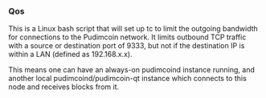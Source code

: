### Qos ###

This is a Linux bash script that will set up tc to limit the outgoing bandwidth for connections to the Pudimcoin network. It limits outbound TCP traffic with a source or destination port of 9333, but not if the destination IP is within a LAN (defined as 192.168.x.x).

This means one can have an always-on pudimcoind instance running, and another local pudimcoind/pudimcoin-qt instance which connects to this node and receives blocks from it.
